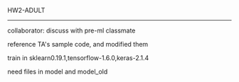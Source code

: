 HW2-ADULT
***
collaborator: discuss with pre-ml classmate

reference TA's sample code, and modified them

train in sklearn0.19.1,tensorflow-1.6.0,keras-2.1.4

need files in model and model_old
